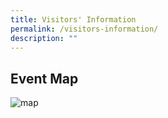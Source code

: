 ```yaml
---
title: Visitors' Information
permalink: /visitors-information/
description: ""
---
```

## Event Map

![map](/images/25novmap.jpeg)
